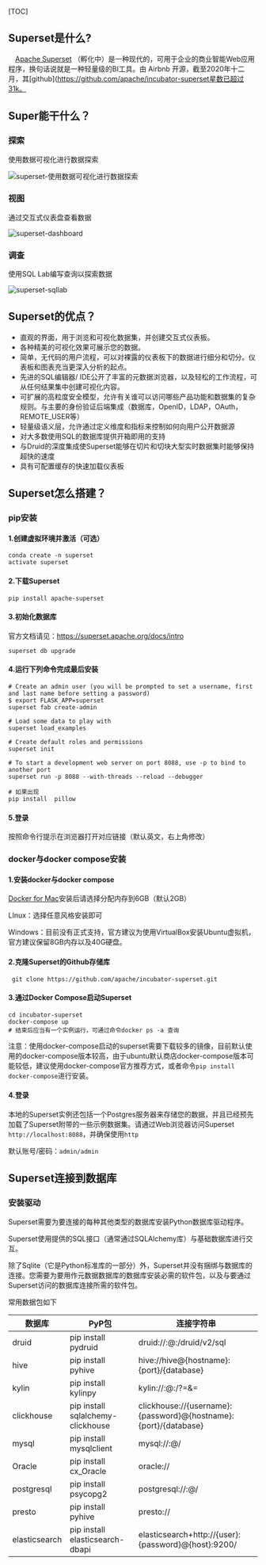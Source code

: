 [TOC]



## Superset是什么?

 [Apache Superset](https://airbnb.io/projects/superset/) （孵化中）是一种现代的，可用于企业的商业智能Web应用程序，换句话说就是一种轻量级的BI工具。由 Airbnb 开源，截至2020年十二月，其[github](https://github.com/apache/incubator-superset星数已超过31k。
## Super能干什么？
### 探索
使用数据可视化进行数据探索

![superset-使用数据可视化进行数据探索](images/Superset%E5%85%A5%E9%97%A8%E6%8C%87%E5%8D%97/explorer.png)

### 视图

通过交互式仪表盘查看数据

![superset-dashboard](images/Superset%E5%85%A5%E9%97%A8%E6%8C%87%E5%8D%97/dashboard3.png)

### 调查

使用SQL Lab编写查询以探索数据

![superset-sqllab](images/Superset%E5%85%A5%E9%97%A8%E6%8C%87%E5%8D%97/sqllab1.png)


## Superset的优点？

- 直观的界面，用于浏览和可视化数据集，并创建交互式仪表板。
- 各种精美的可视化效果可展示您的数据。
- 简单，无代码的用户流程，可以对裸露的仪表板下的数据进行细分和切分。仪表板和图表充当更深入分析的起点。
- 先进的SQL编辑器/ IDE公开了丰富的元数据浏览器，以及轻松的工作流程，可从任何结果集中创建可视化内容。
- 可扩展的高粒度安全模型，允许有关谁可以访问哪些产品功能和数据集的复杂规则。与主要的身份验证后端集成（数据库，OpenID，LDAP，OAuth，REMOTE_USER等）
- 轻量级语义层，允许通过定义维度和指标来控制如何向用户公开数据源
- 对大多数使用SQL的数据库提供开箱即用的支持
- 与Druid的深度集成使Superset能够在切片和切块大型实时数据集时能够保持超快的速度
- 具有可配置缓存的快速加载仪表板

## Superset怎么搭建？

### pip安装

#### 1.创建虚拟环境并激活（可选）

```shell
conda create -n superset
activate superset
```
#### 2.下载Superset

```shell
pip install apache-superset
```

#### 3.初始化数据库

官方文档请见：https://superset.apache.org/docs/intro

```shell
superset db upgrade
```

#### 4.运行下列命令完成最后安装

```shell
# Create an admin user (you will be prompted to set a username, first and last name before setting a password)
$ export FLASK_APP=superset
superset fab create-admin

# Load some data to play with
superset load_examples

# Create default roles and permissions
superset init

# To start a development web server on port 8088, use -p to bind to another port
superset run -p 8088 --with-threads --reload --debugger

# 如果出现
pip install  pillow
```

#### 5.登录

按照命令行提示在浏览器打开对应链接（默认英文，右上角修改）

### docker与docker compose安装

#### 1.安装docker与docker compose

[Docker for Mac](https://docs.docker.com/docker-for-mac/install/)安装后请选择分配内存到6GB（默认2GB）

LInux：选择任意风格安装即可

Windows：目前没有正式支持，官方建议为使用VirtualBox安装Ubuntu虚拟机，官方建议保留8GB内存以及40G硬盘。

#### 2.克隆Superset的Github存储库

```shell
 git clone https://github.com/apache/incubator-superset.git
```

#### 3.通过Docker Compose启动Superset

```shell
cd incubator-superset
docker-compose up
# 结束后应当有一个实例运行，可通过命令docker ps -a 查询
```

注意：使用docker-compose启动的superset需要下载较多的镜像，目前默认使用的docker-compose版本较高，由于ubuntu默认商店docker-compose版本可能较低，建议使用docker-compose官方推荐方式，或者命令`pip install docker-compose`进行安装。

#### 4.登录

本地的Superset实例还包括一个Postgres服务器来存储您的数据，并且已经预先加载了Superset附带的一些示例数据集。请通过Web浏览器访问Superset `http://localhost:8088`，并确保使用`http`

默认账号/密码：`admin/admin`

## Superset连接到数据库

### 安装驱动

Superset需要为要连接的每种其他类型的数据库安装Python数据库驱动程序。

Superset使用提供的SQL接口（通常通过SQLAlchemy库）与基础数据库进行交互。

除了Sqlite（它是Python标准库的一部分）外，Superset并没有捆绑与数据库的连接。您需要为要用作元数据数据库的数据库安装必需的软件包，以及与要通过Superset访问的数据库连接所需的软件包。

常用数据包如下



| 数据库        | PyP包                             | 连接字符串                                                   |
| ------------- | --------------------------------- | ------------------------------------------------------------ |
| druid         | pip install pydruid               | druid://<User>:<password>@<Host>:<Port-default-9088>/druid/v2/sql |
| hive          | pip install pyhive                | hive://hive@{hostname}:{port}/{database}                     |
| kylin         | pip install kylinpy               | kylin://<username>:<password>@<hostname>:<port>/<project>?<param1>=<value1>&<param2>=<value2> |
| clickhouse    | pip install sqlalchemy-clickhouse | clickhouse://{username}:{password}@{hostname}:{port}/{database} |
| mysql         | pip install mysqlclient           | mysql://<UserName>:<DBPassword>@<Database Host>/<Database Name> |
| Oracle        | pip install cx_Oracle             | oracle://                                                    |
| postgresql    | pip install psycopg2              | postgresql://<UserName>:<DBPassword>@<Database Host>/<Database Name> |
| presto        | pip install pyhive                | presto://                                                    |
| elasticsearch | pip install elasticsearch-dbapi   | elasticsearch+http://{user}:{password}@{host}:9200/          |

